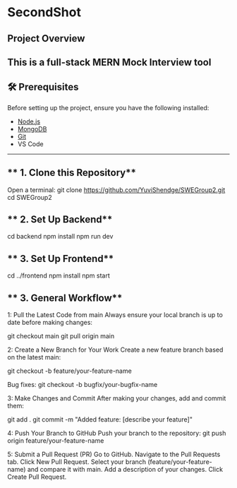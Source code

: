 # SecondShot

## **Project Overview**
This is a full-stack MERN Mock Interview tool
---

## **🛠 Prerequisites**
Before setting up the project, ensure you have the following installed:
- [Node.js](https://nodejs.org/) 
- [MongoDB](https://www.mongodb.com/try/download/community) 
- [Git](https://git-scm.com/)
-  VS Code

---

## ** 1. Clone this Repository**
Open a terminal:
git clone https://github.com/YuviShendge/SWEGroup2.git
cd SWEGroup2

## ** 2. Set Up Backend**
cd backend
npm install
npm run dev

## ** 3. Set Up Frontend**
cd ../frontend
npm install
npm start

## ** 3. General Workflow**

 1: Pull the Latest Code from main
Always ensure your local branch is up to date before making changes:

git checkout main
git pull origin main

 2: Create a New Branch for Your Work
Create a new feature branch based on the latest main:

git checkout -b feature/your-feature-name

Bug fixes:
git checkout -b bugfix/your-bugfix-name

3: Make Changes and Commit
After making your changes, add and commit them:

git add .
git commit -m "Added feature: [describe your feature]"

4: Push Your Branch to GitHub
Push your branch to the repository:
git push origin feature/your-feature-name

5: Submit a Pull Request (PR)
Go to GitHub.
Navigate to the Pull Requests tab.
Click New Pull Request.
Select your branch (feature/your-feature-name) and compare it with main.
Add a description of your changes.
Click Create Pull Request.

